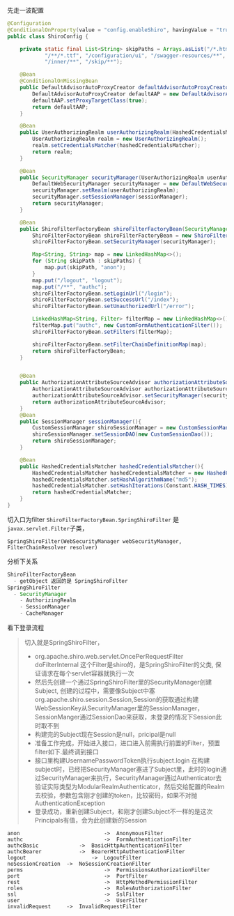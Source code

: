 先走一波配置
```java
@Configuration
@ConditionalOnProperty(value = "config.enableShiro", havingValue = "true", matchIfMissing = true)
public class ShiroConfig {

    private static final List<String> skipPaths = Arrays.asList("/*.html", "/**/*.js", "/*.js", "/**/*.css", "/**/*.png",
            "/**/*.ttf", "/configuration/ui", "/swagger-resources/**", "/v2/api-docs", "/configuration/security", "/validatorUrl",
            "/inner/**", "/skip/**");

    @Bean
    @ConditionalOnMissingBean
    public DefaultAdvisorAutoProxyCreator defaultAdvisorAutoProxyCreator() {
        DefaultAdvisorAutoProxyCreator defaultAAP = new DefaultAdvisorAutoProxyCreator();
        defaultAAP.setProxyTargetClass(true);
        return defaultAAP;
    }

    @Bean
    public UserAuthorizingRealm userAuthorizingRealm(HashedCredentialsMatcher hashedCredentialsMatcher) {
        UserAuthorizingRealm realm = new UserAuthorizingRealm();
        realm.setCredentialsMatcher(hashedCredentialsMatcher);
        return realm;
    }

    @Bean
    public SecurityManager securityManager(UserAuthorizingRealm userAuthorizingRealm, SessionManager sessionManager) {
        DefaultWebSecurityManager securityManager = new DefaultWebSecurityManager();
        securityManager.setRealm(userAuthorizingRealm);
        securityManager.setSessionManager(sessionManager);
        return securityManager;
    }

    @Bean
    public ShiroFilterFactoryBean shiroFilterFactoryBean(SecurityManager securityManager) {
        ShiroFilterFactoryBean shiroFilterFactoryBean = new ShiroFilterFactoryBean();
        shiroFilterFactoryBean.setSecurityManager(securityManager);

        Map<String, String> map = new LinkedHashMap<>();
        for (String skipPath : skipPaths) {
            map.put(skipPath, "anon");
        }
        map.put("/logout", "logout");
        map.put("/**", "authc");
        shiroFilterFactoryBean.setLoginUrl("/login");
        shiroFilterFactoryBean.setSuccessUrl("/index");
        shiroFilterFactoryBean.setUnauthorizedUrl("/error");

        LinkedHashMap<String, Filter> filterMap = new LinkedHashMap<>();
        filterMap.put("authc", new CustomFormAuthenticationFilter());
        shiroFilterFactoryBean.setFilters(filterMap);

        shiroFilterFactoryBean.setFilterChainDefinitionMap(map);
        return shiroFilterFactoryBean;
    }


    @Bean
    public AuthorizationAttributeSourceAdvisor authorizationAttributeSourceAdvisor(SecurityManager securityManager) {
        AuthorizationAttributeSourceAdvisor authorizationAttributeSourceAdvisor = new AuthorizationAttributeSourceAdvisor();
        authorizationAttributeSourceAdvisor.setSecurityManager(securityManager);
        return authorizationAttributeSourceAdvisor;
    }
    @Bean
    public SessionManager sessionManager(){
        CustomSessionManager shiroSessionManager = new CustomSessionManager();
        shiroSessionManager.setSessionDAO(new CustomSessionDao());
        return shiroSessionManager;
    }

    @Bean
    public HashedCredentialsMatcher hashedCredentialsMatcher(){
        HashedCredentialsMatcher hashedCredentialsMatcher = new HashedCredentialsMatcher();
        hashedCredentialsMatcher.setHashAlgorithmName("md5");
        hashedCredentialsMatcher.setHashIterations(Constant.HASH_TIMES);
        return hashedCredentialsMatcher;
    }
}
```
切入口为filter `ShiroFilterFactoryBean.SpringShiroFilter` 是`javax.servlet.Filter`子类，

```
SpringShiroFilter(WebSecurityManager webSecurityManager, FilterChainResolver resolver)
```
分析下关系
```java
ShiroFilterFactoryBean
  - getObject 返回的是 SpringShiroFilter
SpringShiroFilter
  - SecurityManager
    - AuthorizingRealm
    - SessionManager
    - CacheManager
```
看下登录流程

>切入就是SpringShiroFilter，
>
>- org.apache.shiro.web.servlet.OncePerRequestFilter   doFilterInternal  这个Filter是shiro的，是SpringShiroFilter的父类, 保证请求在每个servlet容器就执行一次
>- 然后先创建一个通过SpringShiroFilter里的SecurityManager创建Subject,
>  创建的过程中，需要像Subject中塞org.apache.shiro.session.Session,Session的获取通过构建WebSessionKey从SecurityManager里的SessionManager，SessionManger通过SessionDao来获取，未登录的情况下Session此时取不到
>- 构建完的Subject现在Session是null，pricipal是null
>-   准备工作完成，开始进入接口，进口进入前需执行前置的Filter，预置filter如下.最终调到接口
>- 接口里构建UsernamePasswordToken执行subject.login
>  在构建subject时，已经把SecurityManager塞进了Subject里，此时的login通过SecurityManager来执行，SecurityManager通过Authenticator去验证实际类型为ModularRealmAuthenticator，然后交给配置的Realm去校验，参数包含刚才创建的token，比较密码，如果不对抛AuthenticationException
>- 登录成功，重新创建Subject，和刚才创建Subject不一样的是这次Principals有值，会为此创建新的Session

```
anon			 			   ->  AnonymousFilter
authc			 			   ->  FormAuthenticationFilter
authcBasic			   ->  BasicHttpAuthenticationFilter
authcBearer			   ->  BearerHttpAuthenticationFilter
logout			 		   ->  LogoutFilter
noSessionCreation  ->  NoSessionCreationFilter
perms			 			   ->  PermissionsAuthorizationFilter
port			 			   ->  PortFilter
rest			 			   ->  HttpMethodPermissionFilter
roles			 			   ->  RolesAuthorizationFilter
ssl			 	 			   ->  SslFilter
user			 			   ->  UserFilter
invalidRequest	   ->  InvalidRequestFilter
```

